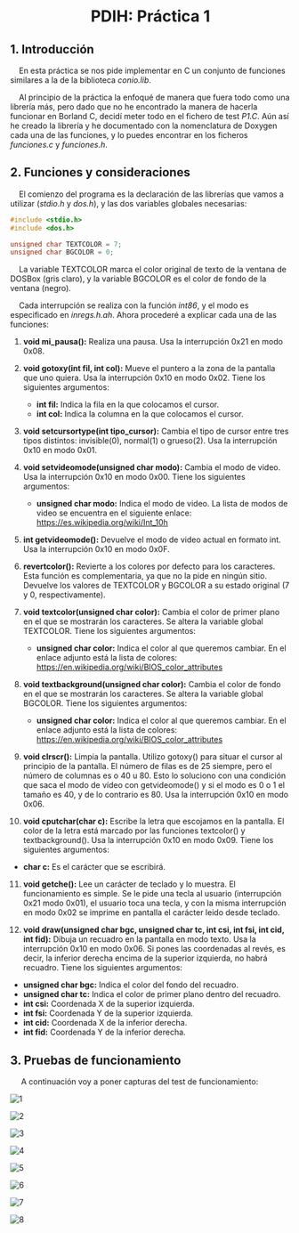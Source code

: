 <h1><b><p align=center> PDIH: Práctica 1</p></b></h1>

## **1. Introducción**

&nbsp;&nbsp;&nbsp;&nbsp;En esta práctica se nos pide implementar en C un conjunto de funciones similares a la de la biblioteca *conio.lib*.

&nbsp;&nbsp;&nbsp;&nbsp;Al principio de la práctica la enfoqué de manera que fuera todo como una librería más, pero dado que no he encontrado la manera de hacerla funcionar en Borland C, decidí meter todo en el fichero de test *P1.C*. Aún así he creado la librería y he documentado con la nomenclatura de Doxygen cada una de las funciones, y lo puedes encontrar en los ficheros *funciones.c* y *funciones.h*.

## **2. Funciones y consideraciones**

&nbsp;&nbsp;&nbsp;&nbsp;El comienzo del programa es la declaración de las librerías que vamos a utilizar (*stdio.h* y *dos.h*), y las dos variables globales necesarias:

```C
#include <stdio.h>
#include <dos.h>

unsigned char TEXTCOLOR = 7;
unsigned char BGCOLOR = 0;
```

&nbsp;&nbsp;&nbsp;&nbsp;La variable TEXTCOLOR marca el color original de texto de la ventana de DOSBox (gris claro), y la variable BGCOLOR es el color de fondo de la ventana (negro).

&nbsp;&nbsp;&nbsp;&nbsp;Cada interrupción se realiza con la función *int86*, y el modo es especificado en *inregs.h.ah*. Ahora procederé a explicar cada una de las funciones:

1. **void mi_pausa():** Realiza una pausa. Usa la interrupción 0x21 en modo 0x08.

2. **void gotoxy(int fil, int col):** Mueve el puntero a la zona de la pantalla que uno quiera. Usa la interrupción 0x10 en modo 0x02. Tiene los siguientes argumentos:
   + **int fil:** Indica la fila en la que colocamos el cursor.
   + **int col:** Indica la columna en la que colocamos el cursor.

3. **void setcursortype(int tipo_cursor):** Cambia el tipo de cursor entre tres tipos distintos: invisible(0), normal(1) o grueso(2). Usa la interrupción 0x10 en modo 0x01.

4. **void setvideomode(unsigned char modo):** Cambia el modo de video. Usa la interrupción 0x10 en modo 0x00. Tiene los siguientes argumentos:
   + **unsigned char modo:** Indica el modo de video. La lista de modos de video se encuentra en el siguiente enlace: https://es.wikipedia.org/wiki/Int_10h

5. **int getvideomode():** Devuelve el modo de video actual en formato int. Usa la interrupción 0x10 en modo 0x0F.

6. **revertcolor():** Revierte a los colores por defecto para los caracteres. Esta función es complementaria, ya que no la pide en ningún sitio. Devuelve los valores de TEXTCOLOR y BGCOLOR a su estado original (7 y 0, respectivamente).

7. **void textcolor(unsigned char color):** Cambia el color de primer plano en el que se mostrarán los caracteres. Se altera la variable global TEXTCOLOR. Tiene los siguientes argumentos:
   + **unsigned char color:** Indica el color al que queremos cambiar. En el enlace adjunto está la lista de colores: https://en.wikipedia.org/wiki/BIOS_color_attributes

8. **void textbackground(unsigned char color):** Cambia el color de fondo en el que se mostrarán los caracteres. Se altera la variable global BGCOLOR. Tiene los siguientes argumentos:
   + **unsigned char color:** Indica el color al que queremos cambiar. En el enlace adjunto está la lista de colores: https://en.wikipedia.org/wiki/BIOS_color_attributes

9. **void clrscr():** Limpia la pantalla. Utilizo gotoxy() para situar el cursor al principio de la pantalla. El número de filas es de 25 siempre, pero el número de columnas es o 40 u 80. Esto lo soluciono con una condición que saca el modo de vídeo con getvideomode() y si el modo es 0 o 1 el tamaño es 40, y de lo contrario es 80. Usa la interrupción 0x10 en modo 0x06.

10. **void cputchar(char c):** Escribe la letra que escojamos en la pantalla. El color de la letra está marcado por las funciones textcolor() y textbackground(). Usa la interrupción 0x10 en modo 0x09. Tiene los siguientes argumentos:
   + **char c:** Es el carácter que se escribirá.

11. **void getche():** Lee un carácter de teclado y lo muestra. El funcionamiento es simple. Se le pide una tecla al usuario (interrupción 0x21 modo 0x01), el usuario toca una tecla, y con la misma interrupción en modo 0x02 se imprime en pantalla el carácter leido desde teclado.

12. **void draw(unsigned char bgc, unsigned char tc, int csi, int fsi, int cid, int fid):** Dibuja un recuadro en la pantalla en modo texto. Usa la interrupción 0x10 en modo 0x06. Si pones las coordenadas al revés, es decir, la inferior derecha encima de la superior izquierda, no habrá recuadro. Tiene los siguientes argumentos:
   + **unsigned char bgc:** Indica el color del fondo del recuadro.
   + **unsigned char tc:** Indica el color de primer plano dentro del recuadro.
   + **int csi:** Coordenada X de la superior izquierda.
   + **int fsi:** Coordenada Y de la superior izquierda.
   + **int cid:** Coordenada X de la inferior derecha.
   + **int fid:** Coordenada Y de la inferior derecha.

## **3. Pruebas de funcionamiento**

&nbsp;&nbsp;&nbsp;&nbsp; A continuación voy a poner capturas del test de funcionamiento:

![1](https://github.com/jcpicco/pdih/blob/main/P1/capturas/1.png "1")

![2](https://github.com/jcpicco/pdih/blob/main/P1/capturas/2.png "2")

![3](https://github.com/jcpicco/pdih/blob/main/P1/capturas/3.png "3")

![4](https://github.com/jcpicco/pdih/blob/main/P1/capturas/4.png "4")

![5](https://github.com/jcpicco/pdih/blob/main/P1/capturas/5.png "5")

![6](https://github.com/jcpicco/pdih/blob/main/P1/capturas/6.png "6")

![7](https://github.com/jcpicco/pdih/blob/main/P1/capturas/7.png "7")

![8](https://github.com/jcpicco/pdih/blob/main/P1/capturas/8.png "8")

